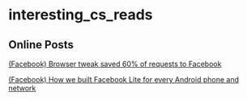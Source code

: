 # interesting_cs_reads

## Online Posts

[(Facebook) Browser tweak saved 60% of requests to Facebook](https://code.facebook.com/posts/1365439333482197/how-we-built-facebook-lite-for-every-android-phone-and-network/)

[(Facebook) How we built Facebook Lite for every Android phone and network](https://code.facebook.com/posts/1365439333482197/how-we-built-facebook-lite-for-every-android-phone-and-network/)
